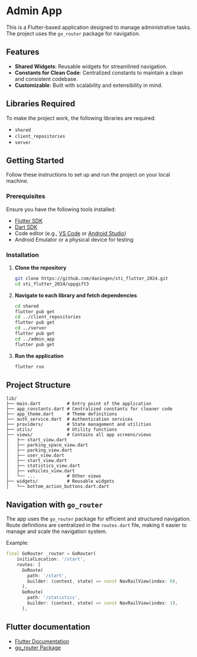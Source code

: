 # Admin App

This is a Flutter-based application designed to manage administrative tasks. The project uses the `go_router` package for navigation.

## Features


- **Shared Widgets**: Reusable widgets for streamlined navigation.
- **Constants for Clean Code**: Centralized constants to maintain a clean and consistent codebase.
- **Customizable**: Built with scalability and extensibility in mind.

## Libraries Required

To make the project work, the following libraries are required:

- `shared`
- `client_repositories`
- `server`

## Getting Started

Follow these instructions to set up and run the project on your local machine.

### Prerequisites

Ensure you have the following tools installed:

- [Flutter SDK](https://flutter.dev/docs/get-started/install)
- [Dart SDK](https://dart.dev/get-dart)
- Code editor (e.g., [VS Code](https://code.visualstudio.com/) or [Android Studio](https://developer.android.com/studio))
- Android Emulator or a physical device for testing

### Installation

1. **Clone the repository**

   ```bash
   git clone https://github.com/daningen/sti_flutter_2024.git
   cd sti_flutter_2024/uppgift3
   ```

2. **Navigate to each library and fetch dependencies**

   ```bash
   cd shared
   flutter pub get
   cd ../client_repositories
   flutter pub get
   cd ../server
   flutter pub get
   cd ../admin_app
   flutter pub get
   ```

3. **Run the application**

   ```bash
   flutter run
   ```

## Project Structure

```plaintext
lib/
├── main.dart          # Entry point of the application
├── app_constants.dart # Centralized constants for cleaner code
├── app_theme.dart     # Theme definitions
├── auth_service.dart  # Authentication services
├── providers/         # State management and utilities
├── utils/             # Utility functions
├── views/             # Contains all app screens/views
│   ├── start_view.dart
│   ├── parking_space_view.dart
│   ├── parking_view.dart
│   ├── user_view.dart
│   ├── start_view.dart
│   ├── statistics_view.dart
│   ├── vehicles_view.dart
│   └── ...            # Other views
├── widgets/           # Reusable widgets
│   └── bottom_action_buttons.dart.dart
```

## Navigation with `go_router`

The app uses the `go_router` package for efficient and structured navigation. Route definitions are centralized in the `routes.dart` file, making it easier to manage and scale the navigation system.

Example:

```dart
final GoRouter _router = GoRouter(
    initialLocation: '/start',
    routes: [
      GoRoute(
        path: '/start',
        builder: (context, state) => const NavRailView(index: 0),
      ),
      GoRoute(
        path: '/statistics',
        builder: (context, state) => const NavRailView(index: 1),
      ),
```

 

## Flutter documentation

- [Flutter Documentation](https://flutter.dev/docs)
- [go_router Package](https://pub.dev/packages/go_router)


